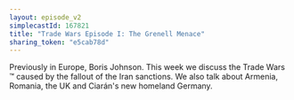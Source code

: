 ```yaml
---
layout: episode_v2
simplecastId: 167821
title: "Trade Wars Episode I: The Grenell Menace"
sharing_token: "e5cab78d"
---
```


Previously in Europe, Boris Johnson. This week we discuss the Trade Wars ™️ caused by the fallout of the Iran sanctions. We also talk about Armenia, Romania, the UK and Ciarán's new homeland Germany.
